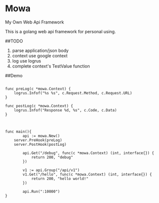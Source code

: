 Mowa
====

My Own Web Api Framework

This is a golang web api framework for personal using.

##TODO

1. parse application/json body
2. context use google context
3. log use logrus
4. complete context's TestValue function

##Demo

```golang

func preLog(c *mowa.Context) {
	logrus.Infof("%s %s", c.Request.Method, c.Request.URL)
}

func postLog(c *mowa.Context) {
	logrus.Infof("Response %d, %s", c.Code, c.Data)
}



func main(){
        api := mowa.New()
	server.PreHook(preLog)
	server.PostHook(postLog)

        api.Get("/debug", func(c *mowa.Context) (int, interface{}) {
            return 200, "debug"
        })

        v1 := api.Group("/api/v1")
        v1.Get("/hello", func(c *mowa.Context) (int, interface{}) {
            return 200, "hello world!"
        })

        api.Run(":10000")
}
```
